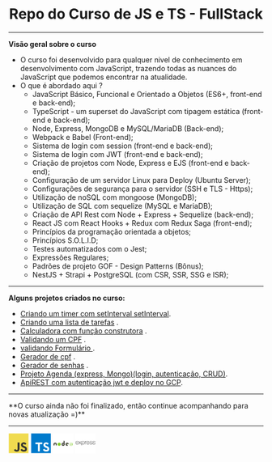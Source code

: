 <h1 align="center"> Repo do Curso de JS e TS - FullStack</h1>
<hr/>

**Visão geral sobre o curso**

- O curso foi desenvolvido para qualquer nivel de conhecimento em desenvolvimento com JavaScript, trazendo todas as nuances do JavaScript que podemos encontrar na atualidade.
- O que é abordado aqui ?
  - JavaScript Básico, Funcional e Orientado a Objetos (ES6+, front-end e back-end);
  - TypeScript - um superset do JavaScript com tipagem estática (front-end e back-end);
  - Node, Express, MongoDB e MySQL/MariaDB (Back-end);
  - Webpack e Babel (Front-end);
  - Sistema de login com session (front-end e back-end);
  - Sistema de login com JWT (front-end e back-end);
  - Criação de projetos com Node, Express e EJS (front-end e back-end);
  - Configuração de um servidor Linux para Deploy (Ubuntu Server);
  - Configurações de segurança para o servidor (SSH e TLS - Https);
  - Utilização de noSQL com mongoose (MongoDB);
  - Utilização de SQL com sequelize (MySQL e MariaDB);
  - Criação de API Rest com Node + Express + Sequelize (back-end);
  - React JS com React Hooks + Redux com Redux Saga (front-end);
  - Princípios da programação orientada a objetos;
  - Princípios S.O.L.I.D;
  - Testes automatizados com o Jest;
  - Expressões Regulares;
  - Padrões de projeto GOF - Design Patterns (Bônus);
  - NestJS + Strapi + PostgreSQL (com CSR, SSR, SSG e ISR);
<hr/>

**Alguns projetos criados no curso:**

- <a href="https://github.com/eulucasm/curso-js-ts/tree/master/Se%C3%A7%C3%A3o%202%20-%20Logica/28%20-%20Criando%20um%20timer%20com%20setInterval" target="_blank">Criando um timer com setInterval setInterval</a>.
- <a href="https://github.com/eulucasm/curso-js-ts/tree/master/Se%C3%A7%C3%A3o%202%20-%20Logica/29%20-%20Criando%20uma%20lista%20de%20tarefas" target="_blank">Criando uma lista de tarefas</a> .
- <a href="https://github.com/eulucasm/curso-js-ts/tree/master/Se%C3%A7%C3%A3o%203%20-%20JavaScript%20Fun%C3%A7%C3%B5es%20(Avan%C3%A7ado)/11%20-%20Calculadora%20com%20fun%C3%A7%C3%A3o%20construtora(calculadora2)" target="_blank">Calculadora com função construtora</a> .
- <a href="https://github.com/eulucasm/curso-js-ts/tree/master/Se%C3%A7%C3%A3o%205%20-%20JavaScript%20Objetos%20e%20prototypes%20(Avan%C3%A7ado)/08%20-%20Exercicio%20-%20Validando%20um%20CPF(algoritimo)" target="_blank">Validando um CPF</a> .
- <a href="https://github.com/eulucasm/curso-js-ts/tree/master/Se%C3%A7%C3%A3o%206%20-%20JavaScript%20Orientada%20a%20Objetos%20-%20POO/07%20-%20validando%20Formul%C3%A1rio%20(usando%20classes)" target="_blank">validando Formulário </a> .
- <a href="https://github.com/eulucasm/curso-js-ts/tree/master/Se%C3%A7%C3%A3o%208%20-%20JavaScript%20Tooling%20e%20ES6%20Modules%20-%20M%C3%B3dulos/07-Gerador-de-cpf" target="_blank">Gerador de cpf</a> .
- <a href="https://github.com/eulucasm/curso-js-ts/tree/master/Se%C3%A7%C3%A3o%208%20-%20JavaScript%20Tooling%20e%20ES6%20Modules%20-%20M%C3%B3dulos/08-Gerador-de-senhas" target="_blank">Gerador de senhas</a> .
- <a href="https://github.com/eulucasm/curso-js-ts/tree/master/Se%C3%A7%C3%A3o10-ProjetoAgenda" target="_blank">Projeto Agenda (express, Mongo)(login, autenticação, CRUD)</a>.
- <a href="https://github.com/eulucasm/curso-js-ts/tree/master/api_rest" target="_blank">ApiREST com autenticação jwt e deploy no GCP</a>.





<hr/>
**O curso ainda não foi finalizado, então continue acompanhando para novas atualização =)**
<hr/>

<p align="left">

<img src="https://raw.githubusercontent.com/devicons/devicon/master/icons/javascript/javascript-original.svg" alt="javascript" width="40" height="40"/>  
<img src="https://raw.githubusercontent.com/devicons/devicon/master/icons/typescript/typescript-plain.svg" alt="typescript" width="40" height="40" />
<img src="https://raw.githubusercontent.com/devicons/devicon/master/icons/nodejs/nodejs-original-wordmark.svg" alt="nodejs" width="40" height="40"/>
<img src="https://raw.githubusercontent.com/devicons/devicon/master/icons/express/express-original-wordmark.svg" alt="express" width="40" height="40"/>
  
</p>
